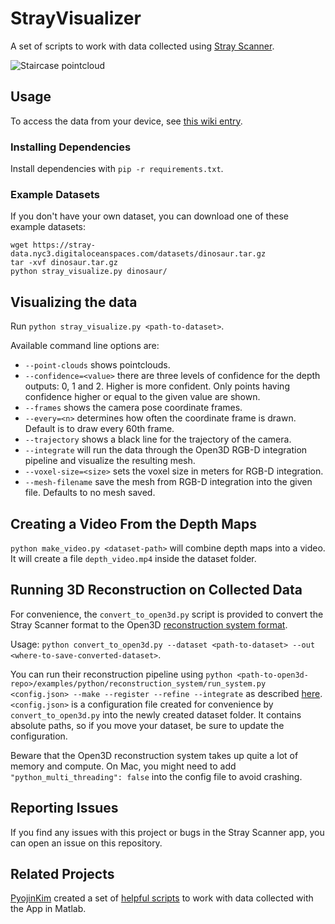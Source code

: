 # StrayVisualizer

A set of scripts to work with data collected using [Stray Scanner](https://apps.apple.com/us/app/stray-scanner/id1557051662).

![Staircase pointcloud](images/pointcloud.webp)

## Usage

To access the data from your device, see [this wiki entry](https://github.com/kekeblom/StrayVisualizer/wiki/Accessing-Data).

### Installing Dependencies

Install dependencies with `pip -r requirements.txt`.

### Example Datasets

If you don't have your own dataset, you can download one of these example datasets:
```
wget https://stray-data.nyc3.digitaloceanspaces.com/datasets/dinosaur.tar.gz
tar -xvf dinosaur.tar.gz
python stray_visualize.py dinosaur/
```

## Visualizing the data

Run `python stray_visualize.py <path-to-dataset>`.

Available command line options are:
- `--point-clouds` shows pointclouds.
- `--confidence=<value>` there are three levels of confidence for the depth outputs: 0, 1 and 2. Higher is more confident. Only points having confidence higher or equal to the given value are shown.
- `--frames` shows the camera pose coordinate frames.
- `--every=<n>` determines how often the coordinate frame is drawn. Default is to draw every 60th frame.
- `--trajectory` shows a black line for the trajectory of the camera.
- `--integrate` will run the data through the Open3D RGB-D integration pipeline and visualize the resulting mesh.
- `--voxel-size=<size>` sets the voxel size in meters for RGB-D integration.
- `--mesh-filename` save the mesh from RGB-D integration into the given file. Defaults to no mesh saved.

## Creating a Video From the Depth Maps

`python make_video.py <dataset-path>` will combine depth maps into a video. It will create a file `depth_video.mp4` inside the dataset folder.

## Running 3D Reconstruction on Collected Data

For convenience, the `convert_to_open3d.py` script is provided to convert the Stray Scanner format to the Open3D [reconstruction system format](http://www.open3d.org/docs/release/tutorial/reconstruction_system/capture_your_own_dataset.html).

Usage: `python convert_to_open3d.py --dataset <path-to-dataset> --out <where-to-save-converted-dataset>`.

You can run their reconstruction pipeline using `python <path-to-open3d-repo>/examples/python/reconstruction_system/run_system.py <config.json> --make --register --refine --integrate` as described [here](http://www.open3d.org/docs/release/tutorial/reconstruction_system/system_overview.html). `<config.json>` is a configuration file created for convenience by `convert_to_open3d.py` into the newly created dataset folder. It contains absolute paths, so if you move your dataset, be sure to update the configuration.

Beware that the Open3D reconstruction system takes up quite a lot of memory and compute. On Mac, you might need to add `"python_multi_threading": false` into the config file to avoid crashing.

## Reporting Issues

If you find any issues with this project or bugs in the Stray Scanner app, you can open an issue on this repository.


## Related Projects

[PyojinKim](https://github.com/PyojinKim) created a set of [helpful scripts](https://github.com/PyojinKim/StrayScannerVisualizer) to work with data collected with the App in Matlab.



